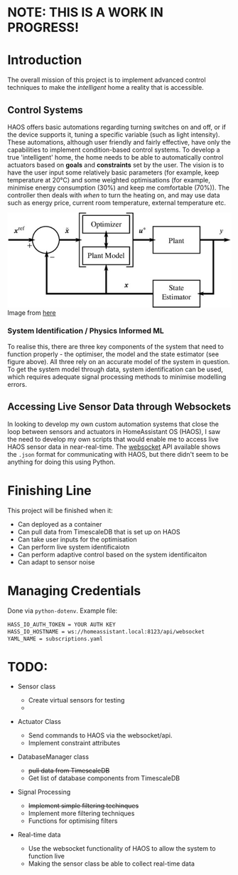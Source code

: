 # NOTE: THIS IS A WORK IN PROGRESS!



# Introduction
The overall mission of this project is to implement advanced control techniques to make the *intelligent* home a reality that is accessible. 

## Control Systems
HAOS offers basic automations regarding turning switches on and off, or if the device supports it, tuning a specific variable (such as light intensity). These automations, although user friendly and fairly effective, have only the capabilities to implement condition-based control systems. To develop a true 'intelligent' home, the home needs to be able to automatically control actuators based on **goals** and **constraints** set by the user. The vision is to have the user input some relatively basic parameters (for example, keep temperature at 20°C) and some weighted optimisations (for example, minimise energy consumption (30%) and keep me comfortable (70%)). The controller then deals with _when_ to turn the heating on, and may use data such as energy price, current room temperature, external temperature etc. 

![Example MPC Diagram](assets/MPC_bd.jpg)
Image from [here](https://www.researchgate.net/publication/317881347_ICONE23-1934_A_FORMULATION_OF_ROD_BASED_NONLINEAR_MODEL_PREDICTIVE_CONTROL_OF_NUCLEAR_REACTION_WITH_TEMPERATURE_EFFECTS_AND_XENON_POISONING/figures?lo=1)

### System Identification / Physics Informed ML
To realise this, there are three key components of the system that need to function properly - the optimiser, the model and the state estimator (see figure above). All three rely on an accurate model of the system in question. To get the system model through data, system identification can be used, which requires adequate signal processing methods to minimise modelling errors. 



## Accessing Live Sensor Data through Websockets
In looking to develop my own custom automation systems that close the loop between sensors and actuators in HomeAssistant OS (HAOS), I saw the need to develop my own scripts that would enable me to access live HAOS sensor data in near-real-time. The [websocket](https://developers.home-assistant.io/docs/api/websocket/#validate-config) API available shows the `.json` format for communicating with HAOS, but there didn't seem to be anything for doing this using Python. 


# Finishing Line
This project will be finished when it:
- Can deployed as a container
- Can pull data from TimescaleDB that is set up on HAOS
- Can take user inputs for the optimisation
- Can perform live system identificaiotn
- Can perform adaptive control based on the system identificaiton
- Can adapt to sensor noise

<!-- # Intended Use
To be able to effectively interact with HAOS via Python scripts for advanced automation procedures. Although `.yaml` files can be used to create useful automations, it may be that more advanced automations should be developed, and for the processing to occur outside of HAOS. This set of scripts is intended to make the interplay between HAOS and some other techniques easier. -->

# Managing Credentials

Done via `python-dotenv`. Example file:
```
HASS_IO_AUTH_TOKEN = YOUR AUTH KEY
HASS_IO_HOSTNAME = ws://homeassistant.local:8123/api/websocket
YAML_NAME = subscriptions.yaml
```

# TODO:
- Sensor class
    - Create virtual sensors for testing
    - 

- Actuator Class
    - Send commands to HAOS via the websocket/api.
    - Implement constraint attributes

- DatabaseManager class
    - ~~pull data from TimescaleDB~~
    - Get list of database components from TimescaleDB

- Signal Processing
    - ~~Implement simple filtering techinques~~
    - Implement more filtering techniques
    - Functions for optimising filters

- Real-time data
    - Use the websocket functionality of HAOS to allow the system to function live
    - Making the sensor class be able to collect real-time data

